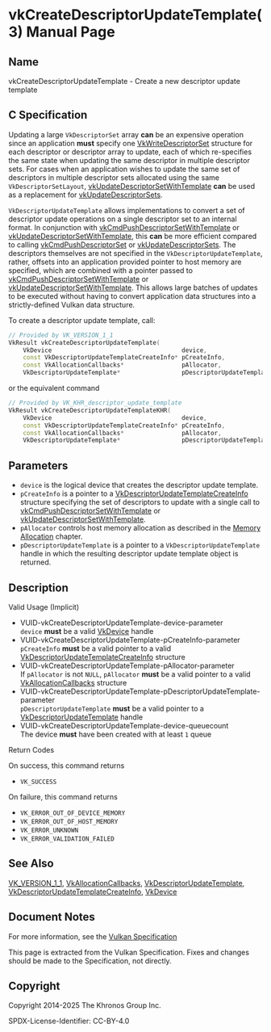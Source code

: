# vkCreateDescriptorUpdateTemplate(3) Manual Page

## Name

vkCreateDescriptorUpdateTemplate - Create a new descriptor update template



## [](#_c_specification)C Specification

Updating a large `VkDescriptorSet` array **can** be an expensive operation since an application **must** specify one [VkWriteDescriptorSet](https://registry.khronos.org/vulkan/specs/latest/man/html/VkWriteDescriptorSet.html) structure for each descriptor or descriptor array to update, each of which re-specifies the same state when updating the same descriptor in multiple descriptor sets. For cases when an application wishes to update the same set of descriptors in multiple descriptor sets allocated using the same `VkDescriptorSetLayout`, [vkUpdateDescriptorSetWithTemplate](https://registry.khronos.org/vulkan/specs/latest/man/html/vkUpdateDescriptorSetWithTemplate.html) **can** be used as a replacement for [vkUpdateDescriptorSets](https://registry.khronos.org/vulkan/specs/latest/man/html/vkUpdateDescriptorSets.html).

`VkDescriptorUpdateTemplate` allows implementations to convert a set of descriptor update operations on a single descriptor set to an internal format. In conjunction with [vkCmdPushDescriptorSetWithTemplate](https://registry.khronos.org/vulkan/specs/latest/man/html/vkCmdPushDescriptorSetWithTemplate.html) or [vkUpdateDescriptorSetWithTemplate](https://registry.khronos.org/vulkan/specs/latest/man/html/vkUpdateDescriptorSetWithTemplate.html), this **can** be more efficient compared to calling [vkCmdPushDescriptorSet](https://registry.khronos.org/vulkan/specs/latest/man/html/vkCmdPushDescriptorSet.html) or [vkUpdateDescriptorSets](https://registry.khronos.org/vulkan/specs/latest/man/html/vkUpdateDescriptorSets.html). The descriptors themselves are not specified in the `VkDescriptorUpdateTemplate`, rather, offsets into an application provided pointer to host memory are specified, which are combined with a pointer passed to [vkCmdPushDescriptorSetWithTemplate](https://registry.khronos.org/vulkan/specs/latest/man/html/vkCmdPushDescriptorSetWithTemplate.html) or [vkUpdateDescriptorSetWithTemplate](https://registry.khronos.org/vulkan/specs/latest/man/html/vkUpdateDescriptorSetWithTemplate.html). This allows large batches of updates to be executed without having to convert application data structures into a strictly-defined Vulkan data structure.

To create a descriptor update template, call:

```c++
// Provided by VK_VERSION_1_1
VkResult vkCreateDescriptorUpdateTemplate(
    VkDevice                                    device,
    const VkDescriptorUpdateTemplateCreateInfo* pCreateInfo,
    const VkAllocationCallbacks*                pAllocator,
    VkDescriptorUpdateTemplate*                 pDescriptorUpdateTemplate);
```

or the equivalent command

```c++
// Provided by VK_KHR_descriptor_update_template
VkResult vkCreateDescriptorUpdateTemplateKHR(
    VkDevice                                    device,
    const VkDescriptorUpdateTemplateCreateInfo* pCreateInfo,
    const VkAllocationCallbacks*                pAllocator,
    VkDescriptorUpdateTemplate*                 pDescriptorUpdateTemplate);
```

## [](#_parameters)Parameters

- `device` is the logical device that creates the descriptor update template.
- `pCreateInfo` is a pointer to a [VkDescriptorUpdateTemplateCreateInfo](https://registry.khronos.org/vulkan/specs/latest/man/html/VkDescriptorUpdateTemplateCreateInfo.html) structure specifying the set of descriptors to update with a single call to [vkCmdPushDescriptorSetWithTemplate](https://registry.khronos.org/vulkan/specs/latest/man/html/vkCmdPushDescriptorSetWithTemplate.html) or [vkUpdateDescriptorSetWithTemplate](https://registry.khronos.org/vulkan/specs/latest/man/html/vkUpdateDescriptorSetWithTemplate.html).
- `pAllocator` controls host memory allocation as described in the [Memory Allocation](https://registry.khronos.org/vulkan/specs/latest/html/vkspec.html#memory-allocation) chapter.
- `pDescriptorUpdateTemplate` is a pointer to a `VkDescriptorUpdateTemplate` handle in which the resulting descriptor update template object is returned.

## [](#_description)Description

Valid Usage (Implicit)

- [](#VUID-vkCreateDescriptorUpdateTemplate-device-parameter)VUID-vkCreateDescriptorUpdateTemplate-device-parameter  
  `device` **must** be a valid [VkDevice](https://registry.khronos.org/vulkan/specs/latest/man/html/VkDevice.html) handle
- [](#VUID-vkCreateDescriptorUpdateTemplate-pCreateInfo-parameter)VUID-vkCreateDescriptorUpdateTemplate-pCreateInfo-parameter  
  `pCreateInfo` **must** be a valid pointer to a valid [VkDescriptorUpdateTemplateCreateInfo](https://registry.khronos.org/vulkan/specs/latest/man/html/VkDescriptorUpdateTemplateCreateInfo.html) structure
- [](#VUID-vkCreateDescriptorUpdateTemplate-pAllocator-parameter)VUID-vkCreateDescriptorUpdateTemplate-pAllocator-parameter  
  If `pAllocator` is not `NULL`, `pAllocator` **must** be a valid pointer to a valid [VkAllocationCallbacks](https://registry.khronos.org/vulkan/specs/latest/man/html/VkAllocationCallbacks.html) structure
- [](#VUID-vkCreateDescriptorUpdateTemplate-pDescriptorUpdateTemplate-parameter)VUID-vkCreateDescriptorUpdateTemplate-pDescriptorUpdateTemplate-parameter  
  `pDescriptorUpdateTemplate` **must** be a valid pointer to a [VkDescriptorUpdateTemplate](https://registry.khronos.org/vulkan/specs/latest/man/html/VkDescriptorUpdateTemplate.html) handle
- [](#VUID-vkCreateDescriptorUpdateTemplate-device-queuecount)VUID-vkCreateDescriptorUpdateTemplate-device-queuecount  
  The device **must** have been created with at least `1` queue

Return Codes

On success, this command returns

- `VK_SUCCESS`

On failure, this command returns

- `VK_ERROR_OUT_OF_DEVICE_MEMORY`
- `VK_ERROR_OUT_OF_HOST_MEMORY`
- `VK_ERROR_UNKNOWN`
- `VK_ERROR_VALIDATION_FAILED`

## [](#_see_also)See Also

[VK\_VERSION\_1\_1](https://registry.khronos.org/vulkan/specs/latest/man/html/VK_VERSION_1_1.html), [VkAllocationCallbacks](https://registry.khronos.org/vulkan/specs/latest/man/html/VkAllocationCallbacks.html), [VkDescriptorUpdateTemplate](https://registry.khronos.org/vulkan/specs/latest/man/html/VkDescriptorUpdateTemplate.html), [VkDescriptorUpdateTemplateCreateInfo](https://registry.khronos.org/vulkan/specs/latest/man/html/VkDescriptorUpdateTemplateCreateInfo.html), [VkDevice](https://registry.khronos.org/vulkan/specs/latest/man/html/VkDevice.html)

## [](#_document_notes)Document Notes

For more information, see the [Vulkan Specification](https://registry.khronos.org/vulkan/specs/latest/html/vkspec.html#vkCreateDescriptorUpdateTemplate)

This page is extracted from the Vulkan Specification. Fixes and changes should be made to the Specification, not directly.

## [](#_copyright)Copyright

Copyright 2014-2025 The Khronos Group Inc.

SPDX-License-Identifier: CC-BY-4.0